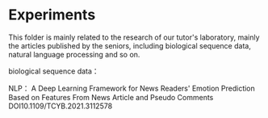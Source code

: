 # Experiments
This folder is mainly related to the research of our tutor's laboratory, mainly the articles published by the seniors, including biological sequence data, natural language processing and so on.

biological sequence data：



NLP：
A Deep Learning Framework for News Readers' Emotion Prediction Based on Features From News Article and Pseudo Comments
DOI10.1109/TCYB.2021.3112578

